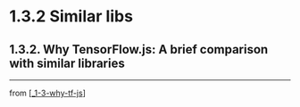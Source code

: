 # 1.3.2 Similar libs

## 1.3.2. Why TensorFlow.js: A brief comparison with similar libraries

---
from [[_1-3-why-tf-js]]

[//begin]: # "Autogenerated link references for markdown compatibility"
[_1-3-why-tf-js]: _1-3-why-tf-js.md "1.3. Why TensorFlow.js?"
[//end]: # "Autogenerated link references"
